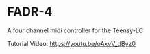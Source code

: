 # FADR-4
A four channel midi controller for the Teensy-LC

Tutorial Video: https://youtu.be/oAxvV_dByz0
